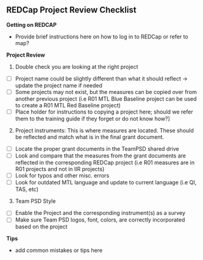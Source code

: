 
## **REDCap Project Review Checklist**

**Getting on REDCAP**
- Provide brief instructions here on how to log in to REDCap or refer to map?

**Project Review**
1. Double check you are looking at the right project 
- [ ] Project name could be slightly different than what it should reflect -> update the project name if needed
- [ ] Some projects may not exist, but the measures can be copied over from another previous project (i.e R01 MTL Blue Baseline project can be used to create a R01 MTL Red Baseline project)
- [ ] Place holder for instructions to copying a project here; should we refer them to the training guide if they forget or do not know how?]

2. Project instruments: This is where measures are located. These should be reflected and match what is in the final grant document.
- [ ] Locate the proper grant documents in the TeamPSD shared drive
- [ ] Look and compare that the measures from the grant documents are reflected in the corresponding REDCap project (i.e R01 measures are in R01 projects and not in IIR projects) 
- [ ] Look for typos and other misc. errors
- [ ] Look for outdated MTL language and update to current language (i.e QI, TAS, etc)

3. Team PSD Style
- [ ] Enable the Project and the corresponding instrument(s) as a survey
- [ ] Make sure Team PSD logos, font, colors, are correctly incorporated based on the project

**Tips**
- add common mistakes or tips here
